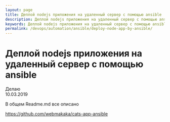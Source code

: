 ```yaml
---
layout: page
title: Деплой nodejs приложения на удаленный сервер с помощью ansible
description: Деплой nodejs приложения на удаленный сервер с помощью ansible
keywords: Деплой nodejs приложения на удаленный сервер с помощью ansible
permalink: /devops/automation/ansible/deploy-node-app-by-ansible/
---
```


# Деплой nodejs приложения на удаленный сервер с помощью ansible

Делаю  
10.03.2019

В общем Readme.md все описано

https://github.com/webmakaka/cats-app-ansible
